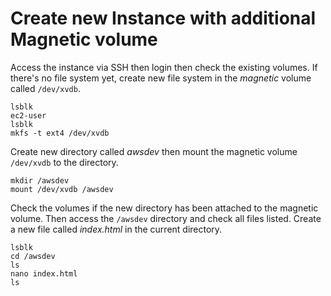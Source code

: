# Create new Instance with additional Magnetic volume

Access the instance via SSH then login then check the existing volumes. If there's no file system yet, create new file system in the *magnetic* volume called `/dev/xvdb`.

```
lsblk
ec2-user
lsblk
mkfs -t ext4 /dev/xvdb
```

Create new directory called *awsdev* then mount the magnetic volume `/dev/xvdb` to the directory.
```
mkdir /awsdev
mount /dev/xvdb /awsdev
```

Check the volumes if the new directory has been attached to the magnetic volume. Then access the `/awsdev` directory and check all files listed. Create a new file called *index.html* in the current directory.
```
lsblk
cd /awsdev
ls
nano index.html
ls
```
